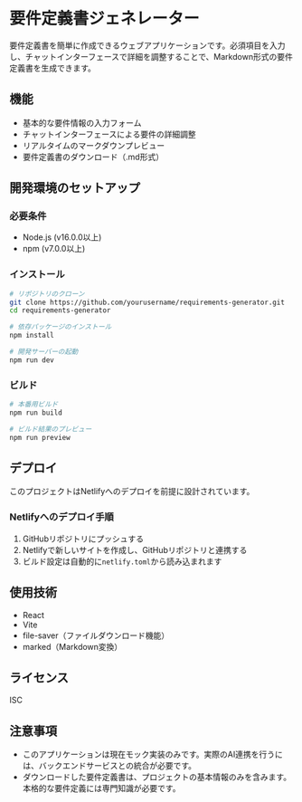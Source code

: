 # 要件定義書ジェネレーター

要件定義書を簡単に作成できるウェブアプリケーションです。必須項目を入力し、チャットインターフェースで詳細を調整することで、Markdown形式の要件定義書を生成できます。

## 機能

- 基本的な要件情報の入力フォーム
- チャットインターフェースによる要件の詳細調整
- リアルタイムのマークダウンプレビュー
- 要件定義書のダウンロード（.md形式）

## 開発環境のセットアップ

### 必要条件

- Node.js (v16.0.0以上)
- npm (v7.0.0以上)

### インストール

```bash
# リポジトリのクローン
git clone https://github.com/yourusername/requirements-generator.git
cd requirements-generator

# 依存パッケージのインストール
npm install

# 開発サーバーの起動
npm run dev
```

### ビルド

```bash
# 本番用ビルド
npm run build

# ビルド結果のプレビュー
npm run preview
```

## デプロイ

このプロジェクトはNetlifyへのデプロイを前提に設計されています。

### Netlifyへのデプロイ手順

1. GitHubリポジトリにプッシュする
2. Netlifyで新しいサイトを作成し、GitHubリポジトリと連携する
3. ビルド設定は自動的に`netlify.toml`から読み込まれます

## 使用技術

- React
- Vite
- file-saver（ファイルダウンロード機能）
- marked（Markdown変換）

## ライセンス

ISC

## 注意事項

- このアプリケーションは現在モック実装のみです。実際のAI連携を行うには、バックエンドサービスとの統合が必要です。
- ダウンロードした要件定義書は、プロジェクトの基本情報のみを含みます。本格的な要件定義には専門知識が必要です。
